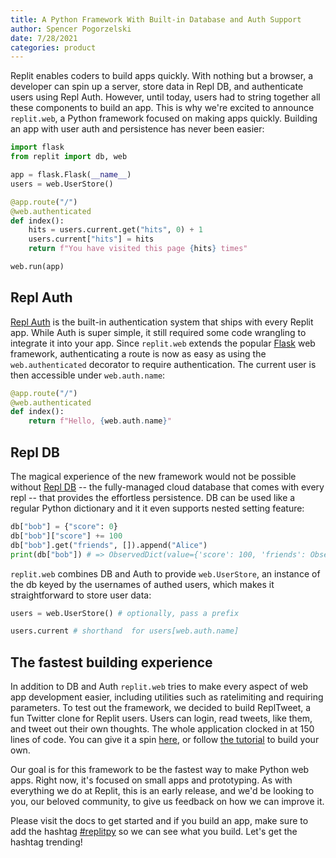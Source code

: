 ```yaml
---
title: A Python Framework With Built-in Database and Auth Support
author: Spencer Pogorzelski
date: 7/28/2021
categories: product
---
```


Replit enables coders to build apps quickly. With nothing but a browser, a developer can spin up a server, store data in Repl DB, and authenticate users using Repl Auth. However, until today, users had to string together all these components to build an app. This is why we're excited to announce `replit.web`, a Python framework focused on making apps quickly. Building an app with user auth and persistence has never been easier:

```py
import flask
from replit import db, web

app = flask.Flask(__name__)
users = web.UserStore()

@app.route("/")
@web.authenticated
def index():
    hits = users.current.get("hits", 0) + 1
    users.current["hits"] = hits
    return f"You have visited this page {hits} times"

web.run(app)
```

## Repl Auth

[Repl Auth](https://docs.replit.com/hosting/authenticating-users-repl-auth) is the built-in authentication system that ships with every Replit app. While Auth is super simple, it still required some code wrangling to integrate it into your app. Since `replit.web` extends the popular [Flask](https://flask.palletsprojects.com/en/2.0.x/) web framework, authenticating a route is now as easy as using the `web.authenticated` decorator to require authentication. The current user is then accessible under `web.auth.name`:

```py
@app.route("/")
@web.authenticated
def index():
    return f"Hello, {web.auth.name}"
```

## Repl DB

The magical experience of the new framework would not be possible without [Repl DB](https://docs.replit.com/hosting/database-faq) -- the fully-managed cloud database that comes with every repl -- that provides the effortless persistence. DB can be used like a regular Python dictionary and it it even supports nested setting feature:

```py
db["bob"] = {"score": 0}
db["bob"]["score"] += 100
db["bob"].get("friends", []).append("Alice")
print(db["bob"]) # => ObservedDict(value={'score': 100, 'friends': ObservedList(value=['Alice'])})
```

`replit.web` combines DB and Auth to provide `web.UserStore`, an instance of the db keyed by the usernames of authed users, which makes it straightforward to store user data: 

```py
users = web.UserStore() # optionally, pass a prefix

users.current # shorthand  for users[web.auth.name]
```

## The fastest building experience

In addition to DB and Auth `replit.web` tries to make every aspect of web app development easier, including utilities such as ratelimiting and requiring parameters. To test out the framework, we decided to build ReplTweet, a fun Twitter clone for Replit users. Users can login, read tweets, like them, and tweet out their own thoughts. The whole application clocked in at 150 lines of code. You can give it a spin [here](https://replit.com/@Scoder12/repltweet?v=1), or follow [the tutorial](https://replit-py.readthedocs.io/en/latest/web_tutorial.html#building-repltweet) to build your own.

Our goal is for this framework to be the fastest way to make Python web apps. Right now, it's focused on small apps and prototyping. As with everything we do at Replit, this is an early release, and we'd be looking to you, our beloved community, to give us feedback on how we can improve it.

Please visit the docs to get started and if you build an app, make sure to add the hashtag [#replitpy](https://replit.com/apps/replitpy) so we can see what you build. Let's get the hashtag trending!
